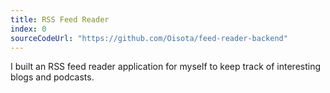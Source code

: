```yaml
---
title: RSS Feed Reader
index: 0
sourceCodeUrl: "https://github.com/Oisota/feed-reader-backend"
---
```


I built an RSS feed reader application for myself to keep track of interesting blogs and podcasts.
